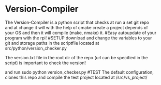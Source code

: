 # Version-Compiler
The Version-Compiler is a python script that checks at run a set git repo and at change it will
with the help of cmake create a project depends of your OS and then it will compile (make, nmake) it.
#Easy autoupdate of your program with the rpi!
#SETUP
download and change the variables to your git and storage paths in the scriptfile located at
src/python/version_checker.py 

The version.txt file in the root dir of the repo (url can be specified in the script) is important to check the version!

and run
sudo python version_checker.py
#TEST
The default configuration, clones this repo and compile the test project located at /src/vs_project/
